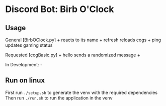 # Discord Bot: Birb O'Clock

## Usage 

General		[BirbOClock.py]
	+ reacts to its name
	+ refresh	reloads cogs
	+ ping		updates gaming status

Requested	[cogBasic.py]
	+ hello		sends a randomized message
	+  

In Development:
	- 

## Run on linux

First run `./setup.sh` to generate the venv with the required dependencies
Then run `./run.sh` to run the application in the venv
